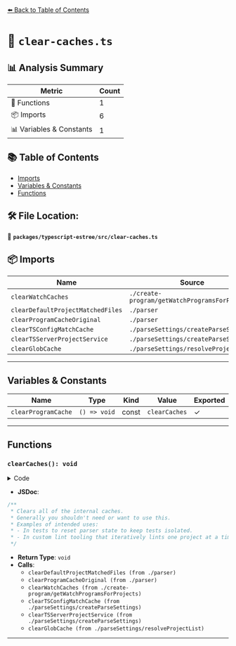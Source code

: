 [⬅️ Back to Table of Contents](../../../index.md)

# 📄 `clear-caches.ts`

## 📊 Analysis Summary

| Metric | Count |
|--------|-------|
| 🔧 Functions | 1 |
| 📦 Imports | 6 |
| 📊 Variables & Constants | 1 |

## 📚 Table of Contents

- [Imports](#imports)
- [Variables & Constants](#variables-constants)
- [Functions](#functions)

## 🛠️ File Location:
📂 **`packages/typescript-estree/src/clear-caches.ts`**

## 📦 Imports

| Name | Source |
|------|--------|
| `clearWatchCaches` | `./create-program/getWatchProgramsForProjects` |
| `clearDefaultProjectMatchedFiles` | `./parser` |
| `clearProgramCacheOriginal` | `./parser` |
| `clearTSConfigMatchCache` | `./parseSettings/createParseSettings` |
| `clearTSServerProjectService` | `./parseSettings/createParseSettings` |
| `clearGlobCache` | `./parseSettings/resolveProjectList` |


---

## Variables & Constants

| Name | Type | Kind | Value | Exported |
|------|------|------|-------|----------|
| `clearProgramCache` | `() => void` | const | `clearCaches` | ✓ |


---

## Functions

### `clearCaches(): void`

<details><summary>Code</summary>

```ts
export function clearCaches(): void {
  clearDefaultProjectMatchedFiles();
  clearProgramCacheOriginal();
  clearWatchCaches();
  clearTSConfigMatchCache();
  clearTSServerProjectService();
  clearGlobCache();
}
```
</details>

- **JSDoc**:
```ts
/**
 * Clears all of the internal caches.
 * Generally you shouldn't need or want to use this.
 * Examples of intended uses:
 * - In tests to reset parser state to keep tests isolated.
 * - In custom lint tooling that iteratively lints one project at a time to prevent OOMs.
 */
```

- **Return Type**: `void`
- **Calls**:
  - `clearDefaultProjectMatchedFiles (from ./parser)`
  - `clearProgramCacheOriginal (from ./parser)`
  - `clearWatchCaches (from ./create-program/getWatchProgramsForProjects)`
  - `clearTSConfigMatchCache (from ./parseSettings/createParseSettings)`
  - `clearTSServerProjectService (from ./parseSettings/createParseSettings)`
  - `clearGlobCache (from ./parseSettings/resolveProjectList)`

---